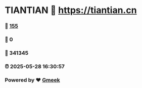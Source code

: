 # TIANTIAN :link: https://tiantian.cn 
### :page_facing_up: [155](https://tiantian.cn/tag.html) 
### :speech_balloon: 0 
### :hibiscus: 341345 
### :alarm_clock: 2025-05-28 16:30:57 
### Powered by :heart: [Gmeek](https://github.com/Meekdai/Gmeek)
